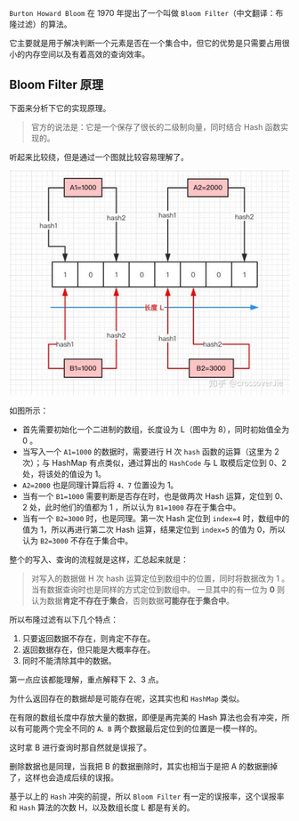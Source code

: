 `Burton Howard Bloom` 在 1970 年提出了一个叫做 `Bloom Filter`（中文翻译：布隆过滤）的算法。

它主要就是用于解决判断一个元素是否在一个集合中，但它的优势是只需要占用很小的内存空间以及有着高效的查询效率。

## **Bloom Filter 原理**

下面来分析下它的实现原理。

> 官方的说法是：它是一个保存了很长的二级制向量，同时结合 Hash 函数实现的。

听起来比较绕，但是通过一个图就比较容易理解了。

![img](01-Bloom%20Filter.assets/v2-7b514cc9cbfd6c4ce205b3d07b14d685_720w.jpg)

如图所示：

- 首先需要初始化一个二进制的数组，长度设为 L（图中为 8），同时初始值全为 0 。
- 当写入一个 `A1=1000` 的数据时，需要进行 H 次 `hash` 函数的运算（这里为 2 次）；与 HashMap 有点类似，通过算出的 `HashCode` 与 L 取模后定位到 0、2 处，将该处的值设为 1。
- `A2=2000` 也是同理计算后将 `4、7` 位置设为 1。
- 当有一个 `B1=1000` 需要判断是否存在时，也是做两次 Hash 运算，定位到 0、2 处，此时他们的值都为 1 ，所以认为 `B1=1000` 存在于集合中。
- 当有一个 `B2=3000` 时，也是同理。第一次 Hash 定位到 `index=4` 时，数组中的值为 1，所以再进行第二次 Hash 运算，结果定位到 `index=5` 的值为 0，所以认为 `B2=3000` 不存在于集合中。

整个的写入、查询的流程就是这样，汇总起来就是：

> 对写入的数据做 H 次 hash 运算定位到数组中的位置，同时将数据改为 1 。当有数据查询时也是同样的方式定位到数组中。
> 一旦其中的有一位为 **0** 则认为数据**肯定不存在于集合**，否则数据**可能存在于集合中**。

所以布隆过滤有以下几个特点：

1. 只要返回数据不存在，则肯定不存在。
2. 返回数据存在，但只能是大概率存在。
3. 同时不能清除其中的数据。

第一点应该都能理解，重点解释下 2、3 点。

为什么返回存在的数据却是可能存在呢，这其实也和 `HashMap` 类似。

在有限的数组长度中存放大量的数据，即便是再完美的 Hash 算法也会有冲突，所以有可能两个完全不同的 `A、B` 两个数据最后定位到的位置是一模一样的。

这时拿 B 进行查询时那自然就是误报了。

删除数据也是同理，当我把 B 的数据删除时，其实也相当于是把 A 的数据删掉了，这样也会造成后续的误报。

基于以上的 `Hash` 冲突的前提，所以 `Bloom Filter` 有一定的误报率，这个误报率和 `Hash` 算法的次数 H，以及数组长度 L 都是有关的。